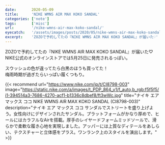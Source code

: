 ```yaml
---
date:       2020-05-09
title:      'NIKE WMNS AIR MAX KOKO SANDAL'
categories: ['note']
tags:       ['misc']
url:        '/nike-wmns-air-max-koko-sandal/'
eyecatch:   '/assets/images/posts/2020/05/nike-wmns-air-max-koko-sandal/eyecatch.jpg'
excerpt:    'ZOZOで予約してたの『NIKE WMNS AIR MAX KOKO SANDAL』が届いた♡'
---
```


ZOZOで予約してたの『NIKE WMNS AIR MAX KOKO SANDAL』が届いた♡  
NIKE公式のオンラインストアでは5月25日に発売されるっぽい。

スウッシュの色が違ってたら白黒のほうも買ってた！  
梅雨時期が過ぎたらいっぱい履くつもり。

{{< recommend url="https://www.nike.com/jp/t/CI8798-003" image="https://static.nike.com/a/images/t_PDP_864_v1/f_auto,b_rgb:f5f5f5/i1-394514a3-7686-4270-acf1-b1336c8dbef8/ft3wWc.jpg" title="ナイキ エア マックス ココ NIKE WMNS AIR MAX KOKO SANDAL (CI8798-003)" description="ナイキ エア マックス ココ サンダルでストリートを盛り上げよう。女性向けにデザインされたサンダル。プラットフォームがかなり厚めで、ヒールにはカラフルなAirを搭載。厚手のレイヤードフォームミッドソールで、滑らかで柔軟な履き心地を実現しました。アッパーには上質なディテールをあしらい、テクスチャーと立体感をプラス。ワンランク上のスタイルを演出します。" >}}
